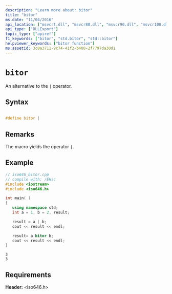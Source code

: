 ```yaml
---
description: "Learn more about: bitor"
title: "bitor"
ms.date: "11/04/2016"
api_location: ["msvcrt.dll", "msvcr80.dll", "msvcr90.dll", "msvcr100.dll", "msvcr100_clr0400.dll", "msvcr110.dll", "msvcr110_clr0400.dll", "msvcr120.dll", "msvcr120_clr0400.dll", "ucrtbase.dll"]
api_type: ["DLLExport"]
topic_type: ["apiref"]
f1_keywords: ["bitor", "std.bitor", "std::bitor"]
helpviewer_keywords: ["bitor function"]
ms.assetid: 3c0a3711-9c74-41f2-b400-2f7797da30d1
---
```

# `bitor`

An alternative to the `|` operator.

## Syntax

```C

#define bitor |
```

## Remarks

The macro yields the operator `|`.

## Example

```cpp
// iso646_bitor.cpp
// compile with: /EHsc
#include <iostream>
#include <iso646.h>

int main( )
{
   using namespace std;
   int a = 1, b = 2, result;

   result = a | b;
   cout << result << endl;

   result= a bitor b;
   cout << result << endl;
}
```

```Output
3
3
```

## Requirements

**Header:** \<iso646.h>
